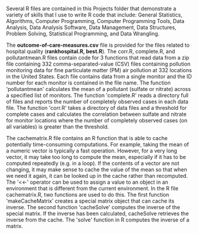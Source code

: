   Several R files are contained in this Projects folder that demonstrate a variety of skills that I use to write R code that include:
  General Statistics, Algorithms, Computer Programming, Computer Programming Tools, Data Analysis, Data Analysis Software, Data Management, 
  Data Structures, Problem Solving, Statistical Programming, and Data Wrangling.
  
  The **outcome-of-care-measures.csv** file is provided for the files related to hospital quality (**rankhospital.R, best.R**). The corr.R, complete.R,
  and pollutantmean.R files contain code for 3 functions that read data from a zip file containing 332 comma-separated-value (CSV) files containing 
  pollution monitoring data for fine particulate matter (PM) air pollution at 332 locations in the United States. Each file contains data from a single 
  monitor and the ID number for each monitor is contained in the file name. The function 'pollutantmean' calculates the mean of a pollutant (sulfate or
  nitrate) across a specified list of monitors. The function 'complete.R' reads a directory full of files and reports the number of completely observed 
  cases in each data file. The function 'corr.R' takes a directory of data files and a threshold for complete cases and calculates the correlation between 
  sulfate and nitrate for monitor locations where the number of completely observed cases (on all variables) is greater than the threshold.

  The cachematrix.R file contains an R function that is able to cache potentially time-consuming computations. For example, taking the mean of a numeric vector 
  is typically a fast operation. However, for a very long vector, it may take too long to compute the mean, especially if it has to be computed repeatedly (e.g.
  in a loop). If the contents of a vector are not changing, it may make sense to cache the value of the mean so that when we need it again, it can be looked up 
  in the cache rather than recomputed. The '<<-' operator can be used to assign a value to an object in an environment that is different from the current environment. 
  In the R file cachematrix.R, two functions are used to do this. The first function 'makeCacheMatrix' creates a special  matrix object that can cache its inverse. 
  The second function 'cacheSolve' computes the inverse of the special matrix. If the inverse has been calculated, cacheSolve retrieves the inverse from the cache. The 
  'solve' function in R computes the inverse of a matrix.





